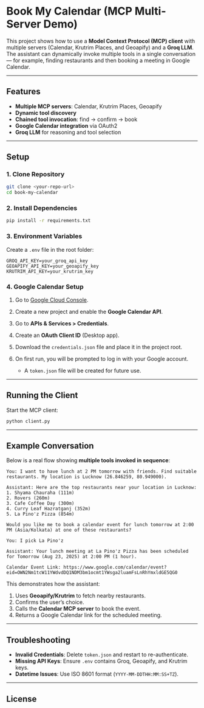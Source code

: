 # Book My Calendar (MCP Multi-Server Demo)

This project shows how to use a **Model Context Protocol (MCP) client** with multiple servers (Calendar, Krutrim Places, and Geoapify) and a **Groq LLM**.  
The assistant can dynamically invoke multiple tools in a single conversation — for example, finding restaurants and then booking a meeting in Google Calendar.

---

## Features

- **Multiple MCP servers**: Calendar, Krutrim Places, Geoapify  
- **Dynamic tool discovery**  
- **Chained tool invocation**: find → confirm → book  
- **Google Calendar integration** via OAuth2  
- **Groq LLM** for reasoning and tool selection  

---

## Setup

### 1. Clone Repository

```bash
git clone <your-repo-url>
cd book-my-calendar
```

### 2. Install Dependencies

```bash
pip install -r requirements.txt
```

### 3. Environment Variables

Create a `.env` file in the root folder:

```
GROQ_API_KEY=your_groq_api_key
GEOAPIFY_API_KEY=your_geoapify_key
KRUTRIM_API_KEY=your_krutrim_key
```

### 4. Google Calendar Setup

1. Go to [Google Cloud Console](https://console.cloud.google.com/).
2. Create a new project and enable the **Google Calendar API**.
3. Go to **APIs & Services > Credentials**.
4. Create an **OAuth Client ID** (Desktop app).
5. Download the `credentials.json` file and place it in the project root.
6. On first run, you will be prompted to log in with your Google account.

   * A `token.json` file will be created for future use.

---

## Running the Client

Start the MCP client:

```bash
python client.py
```

---

## Example Conversation

Below is a real flow showing **multiple tools invoked in sequence**:

```
You: I want to have lunch at 2 PM tomorrow with friends. Find suitable restaurants. My location is Lucknow (26.846259, 80.949000).

Assistant: Here are the top restaurants near your location in Lucknow:
1. Shyama Chauraha (111m)
2. Rovers (260m)
3. Cafe Coffee Day (300m)
4. Curry Leaf Hazratganj (352m)
5. La Pino'z Pizza (854m)

Would you like me to book a calendar event for lunch tomorrow at 2:00 PM (Asia/Kolkata) at one of these restaurants?

You: I pick La Pino'z

Assistant: Your lunch meeting at La Pino'z Pizza has been scheduled for Tomorrow (Aug 23, 2025) at 2:00 PM (1 hour).

Calendar Event Link: https://www.google.com/calendar/event?eid=OWN2Nm1tcW11YWdvdDQ1NDM3bm1ocmt1YWsga2luamFsLnRhYmxldGE5QG0
```

This demonstrates how the assistant:

1. Uses **Geoapify/Krutrim** to fetch nearby restaurants.
2. Confirms the user’s choice.
3. Calls the **Calendar MCP server** to book the event.
4. Returns a Google Calendar link for the scheduled meeting.

---

## Troubleshooting

* **Invalid Credentials**: Delete `token.json` and restart to re-authenticate.
* **Missing API Keys**: Ensure `.env` contains Groq, Geoapify, and Krutrim keys.
* **Datetime Issues**: Use ISO 8601 format (`YYYY-MM-DDTHH:MM:SS+TZ`).

---

## License
